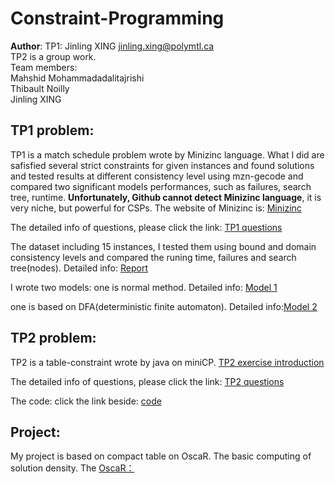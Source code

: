 # Constraint-Programming
**Author**: TP1: Jinling XING jinling.xing@polymtl.ca <br>
TP2 is a group work.<br>
Team members:<br>
Mahshid Mohammadadalitajrishi<br>
Thibault Noilly<br>
Jinling XING <br>
## TP1 problem:
TP1 is a match schedule problem wrote by Minizinc language. What I did are safisfied several strict constraints for given instances and found solutions and tested results at different consistency level using mzn-gecode and compared two significant models performances, such as failures, search tree, runtime. **Unfortunately, Github cannot detect Minizinc language**, it is very niche, but powerful for CSPs. The website of Minizinc is: [Minizinc](http://www.minizinc.org/)



The detailed info of questions, please click the link: [TP1 questions](https://github.com/jinglingxing/Constraint-Programming/blob/master/TP1_Minizinc/tp1.pdf)

The dataset including 15 instances, I tested them using bound and domain consistency levels and compared the runing time, failures and search tree(nodes). Detailed info: [Report](https://github.com/jinglingxing/Constraint-Programming/blob/master/TP1_Minizinc/constraint-programming-tp1.pdf)

I wrote two models: one is normal method. Detailed info: [Model 1](https://github.com/jinglingxing/Constraint-Programming/blob/master/TP1_Minizinc/TP1_INF6101_1.mzn)

one is based on DFA(deterministic finite automaton). Detailed info:[Model 2](https://github.com/jinglingxing/Constraint-Programming/blob/master/TP1_Minizinc/TP1_INF6101_2.mzn)
## TP2 problem:
TP2 is a table-constraint wrote by java on miniCP. [TP2 exercise introduction](https://www.info.ucl.ac.be/%7Epschaus/minicp/exercises.html#cumulative-constraint-time-table-filtering)

The detailed info of questions, please click the link: [TP2 questions](https://github.com/jinglingxing/Constraint-Programming/blob/master/TP2_miniCP/tp2.pdf)

The code: click the link beside: [code](https://github.com/jinglingxing/Constraint-Programming/blob/master/TP2_miniCP/Cumulative.java)

## Project:
My project is based on compact table on OscaR. The basic computing of solution density.
The [OscaR：](https://bitbucket.org/oscarlib/oscar/wiki/Home)
